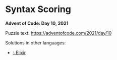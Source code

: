 # Syntax Scoring

**Advent of Code: Day 10, 2021**

Puzzle text: <https://adventofcode.com/2021/day/10>

Solutions in other languages:

- [💧 Elixir](../../../elixir/lib/2021/10_syntax_scoring/README.md)
